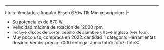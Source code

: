 ---
titulo: Amoladora Angular Bosch 670w 115 Mm
descripcion: |-
  - Su potencia es de 670 W.
  - Velocidad máxima de rotación de 12000 rpm.
  - Incluye discos de corte, cepillo de alambre y llave inglesa (ver foto).
  - Muy poco uso, comprada en 2022.
cantidad: 1
categoria: Herramientas
destino: Vender
precio: 7000
entrega: Junio
foto1: 
foto2: 
foto3: 
